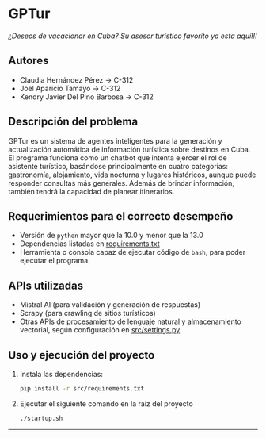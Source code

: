 # GPTur

*¿Deseos de vacacionar en Cuba? Su asesor turístico favorito ya esta aquí!!!*

## Autores
- Claudia Hernández Pérez -> C-312
- Joel Aparicio Tamayo -> C-312
- Kendry Javier Del Pino Barbosa -> C-312 

## Descripción del problema
GPTur es un sistema de agentes inteligentes para la generación y actualización automática de información turística sobre destinos en Cuba. El programa funciona como un chatbot que intenta 
ejercer el rol de asistente turístico, basándose principalmente en cuatro categorías: gastronomía, 
alojamiento, vida nocturna y lugares históricos, aunque puede responder consultas más generales. Además de brindar información, también tendrá la capacidad de planear itinerarios.

## Requerimientos para el correcto desempeño
- Versión de `python` mayor que la 10.0 y menor que la 13.0
- Dependencias listadas en [requirements.txt](requirements.txt)
- Herramienta o consola capaz de ejecutar código de `bash`, para poder ejecutar el programa.

## APIs utilizadas
- Mistral AI (para validación y generación de respuestas)
- Scrapy (para crawling de sitios turísticos)
- Otras APIs de procesamiento de lenguaje natural y almacenamiento vectorial, según configuración en [src/settings.py](src/settings.py)

## Uso y ejecución del proyecto

1. Instala las dependencias:
   ```sh
   pip install -r src/requirements.txt
   ```

2. Ejecutar el siguiente comando en la raíz del proyecto

    ```sh
    ./startup.sh
   ```

---
